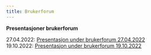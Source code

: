 ```yaml
---
title: Brukerforum
---
```


**Presentasjoner brukerforum**

27.04.2022: [Presentasjon under brukerforum 27.04.2022](../dokumenter/brukerforum_27042022.pdf)<br/>
19.10.2022: [Presentasjon under brukerforum 19.10.2022](../dokumenter/20221019_brukerforum_presentasjoner.pdf)
